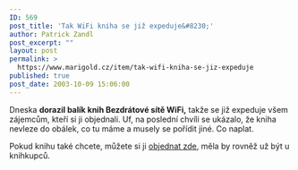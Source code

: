 ```yaml
---
ID: 569
post_title: 'Tak WiFi kniha se již expeduje&#8230;'
author: Patrick Zandl
post_excerpt: ""
layout: post
permalink: >
  https://www.marigold.cz/item/tak-wifi-kniha-se-jiz-expeduje
published: true
post_date: 2003-10-09 15:06:00
---
```

<P>Dneska <STRONG>dorazil balík knih Bezdrátové sítě WiFi,</STRONG> takže se již expeduje všem zájemcům, kteří si ji objednali. Uf, na poslední chvíli se ukázalo, že kniha nevleze do obálek, co tu máme a musely se pořídit jiné. Co naplat. </P>
<P>Pokud knihu také chcete, můžete si ji <A href="/kniha.html">objednat zde</A>, měla by rovněž už být u knihkupců. </P>